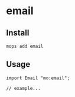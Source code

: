 # email

## Install
```
mops add email
```

## Usage
```motoko
import Email "mo:email";

// example...
```